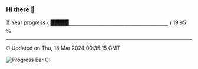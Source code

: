 ### Hi there 👋

⏳ Year progress { █████▁▁▁▁▁▁▁▁▁▁▁▁▁▁▁▁▁▁▁▁▁▁▁▁▁ } 19.95 %

---

⏰ Updated on Thu, 14 Mar 2024 00:35:15 GMT

![Progress Bar CI](https://github.com/Shyam-Makwana/GitHub-Actions-Demo/workflows/Progress%20Bar%20CI/badge.svg)
